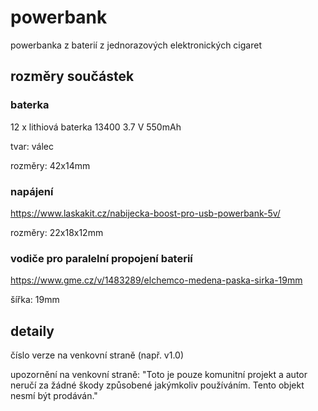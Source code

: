 # powerbank
powerbanka z baterií z jednorazových elektronických cigaret

## rozměry součástek

### baterka
12 x lithiová baterka 13400 3.7 V 550mAh

tvar: válec

rozměry: 42x14mm

### napájení
https://www.laskakit.cz/nabijecka-boost-pro-usb-powerbank-5v/

rozměry: 22x18x12mm

### vodiče pro paralelní propojení baterií
https://www.gme.cz/v/1483289/elchemco-medena-paska-sirka-19mm

šířka: 19mm

## detaily
číslo verze na venkovní straně (např. v1.0)

upozornění na venkovní straně: "Toto je pouze komunitní projekt a autor neručí za žádné škody způsobené jakýmkoliv používáním. Tento objekt nesmí být prodáván."